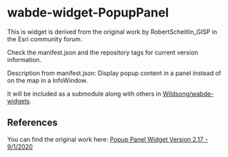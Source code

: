 # wabde-widget-PopupPanel

This is widget is derived from the original work by RobertScheitlin_GISP in the Esri community forum.

Check the manifest.json and the repository tags for current version information.

Description from manifest.json:
Display popup content in a panel instead of on the map in a InfoWindow.

It will be included as a submodule along with others in 
[Wildsong/wabde-widgets](https://github.com/Wildsong/wabde-widgets).

## References

You can find the original work here:
[Popup Panel Widget Version 2.17 - 9/1/2020](https://community.esri.com/t5/web-appbuilder-custom-widgets/popup-panel-widget-version-2-17-9-1-2020/ta-p/917046)
